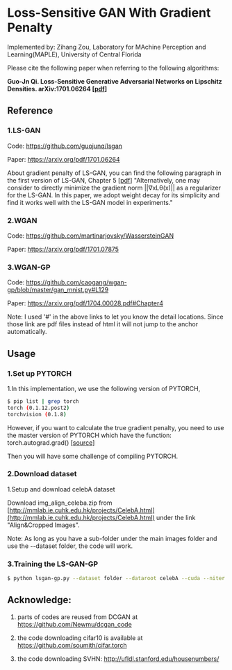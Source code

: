 # Loss-Sensitive GAN With Gradient Penalty

Implemented by: Zihang Zou, Laboratory for MAchine Perception and Learning(MAPLE), University of Central Florida

Please cite the following paper when referring to the following algorithms:

**Guo-Jn Qi. Loss-Sensitive Generative Adversarial Networks on Lipschitz Densities. arXiv:1701.06264 [[pdf](https://arxiv.org/abs/1701.06264)]**

## Reference

### 1.LS-GAN

Code: https://github.com/guojunq/lsgan

Paper: https://arxiv.org/pdf/1701.06264

About gradient penalty of LS-GAN, you can find the following paragraph in the first version of LS-GAN, Chapter 5 [[pdf](https://arxiv.org/pdf/1701.06264v1.pdf)]
"Alternatively, one may consider to directly minimize
the gradient norm ||∇xLθ(x)|| as a regularizer for
the LS-GAN. In this paper, we adopt weight decay for its
simplicity and find it works well with the LS-GAN model
in experiments."

### 2.WGAN

Code: https://github.com/martinarjovsky/WassersteinGAN

Paper: https://arxiv.org/pdf/1701.07875

### 3.WGAN-GP

Code: https://github.com/caogang/wgan-gp/blob/master/gan_mnist.py#L129

Paper: https://arxiv.org/pdf/1704.00028.pdf#Chapter4

Note: I used '#' in the above links to let you know the detail locations. Since those link are pdf files instead of html it will not jump to the anchor automatically.

## Usage
### 1.Set up PYTORCH
1.In this implementation, we use the following version of PYTORCH, 
``` bash
$ pip list | grep torch
torch (0.1.12.post2)
torchvision (0.1.8)
```

However, if you want to calculate the true gradient penalty, you need to use the master version of PYTORCH which have the function: torch.autograd.grad() [[source](https://github.com/pytorch/pytorch/blob/master/torch/autograd/__init__.py)]

Then you will have some challenge of compiling PYTORCH.

### 2.Download dataset
1.Setup and download celebA dataset 

Download img_align_celeba.zip from [http://mmlab.ie.cuhk.edu.hk/projects/CelebA.html](http://mmlab.ie.cuhk.edu.hk/projects/CelebA.html) under the link "Align&Cropped Images".

Note: As long as you have a sub-folder under the main images folder and use the --dataset folder, the code will work.

### 3.Training the LS-GAN-GP
```bash
$ python lsgan-gp.py --dataset folder --dataroot celebA --cuda --niter 25
```

## Acknowledge: 

1. parts of codes are reused from DCGAN at https://github.com/Newmu/dcgan_code

2. the code downloading cifar10 is available at https://github.com/soumith/cifar.torch

3. the code downloading SVHN: http://ufldl.stanford.edu/housenumbers/ 
